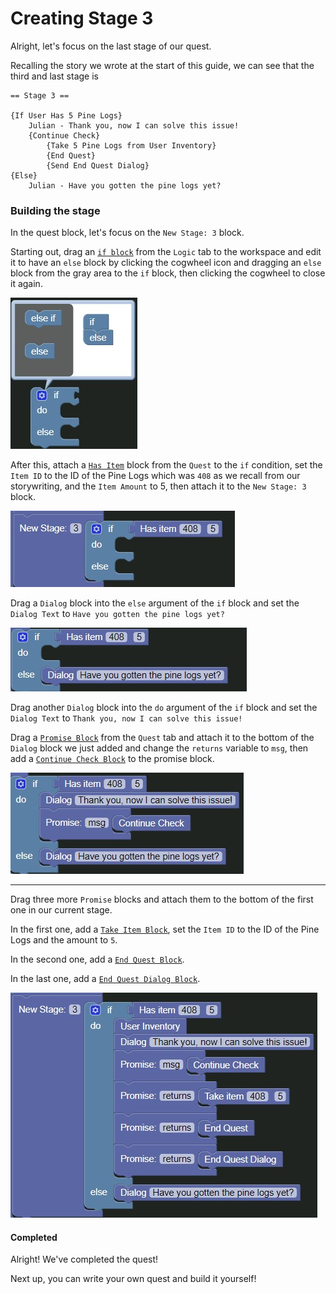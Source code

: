 # Creating Stage 3

Alright, let's focus on the last stage of our quest.

Recalling the story we wrote at the start of this guide, we can see that the third and last stage is
```
== Stage 3 ==

{If User Has 5 Pine Logs}
	Julian - Thank you, now I can solve this issue!
    {Continue Check}
    	{Take 5 Pine Logs from User Inventory}
    	{End Quest}
        {Send End Quest Dialog}
{Else}
	Julian - Have you gotten the pine logs yet?
```

### Building the stage

In the quest block, let's focus on the `New Stage: 3` block.

Starting out, drag an [`if block`]() from the `Logic` tab to the workspace and edit it to have an `else` block by clicking the cogwheel icon and dragging an `else` block from the gray area to the `if` block, then clicking the cogwheel to close it again.

![If Else](./images/if-else.jpg)

After this, attach a [`Has Item`](../../blocks/quest/has_item.md) block from the `Quest` to the `if` condition, set the `Item ID` to the ID of the Pine Logs which was `408` as we recall from our storywriting, and the `Item Amount` to 5, then attach it to the `New Stage: 3` block.

![Has Item](./images/stage-3-has-item.jpg)

Drag a `Dialog` block into the `else` argument of the `if` block and set the `Dialog Text` to `Have you gotten the pine logs yet?`

![Dialog box](./images/stage-3-no-logs.jpg)

Drag another `Dialog` block into the `do` argument of the `if` block and set the `Dialog Text` to `Thank you, now I can solve this issue!`

Drag a [`Promise Block`](../../blocks/quest/promise.md) from the `Quest` tab and attach it to the bottom of the `Dialog` block we just added and change the `returns` variable to `msg`, then add a [`Continue Check Block`](../../blocks/quest/continuecheck.md) to the promise block.

![Promise with continue check](./images/stage-3-promise-1.jpg)

___

Drag three more `Promise` blocks and attach them to the bottom of the first one in our current stage.

In the first one, add a [`Take Item Block`](../../blocks/quest/take_item.md), set the `Item ID` to the ID of the Pine Logs and the amount to `5`.

In the second one, add a [`End Quest Block`](../../blocks/quest/end_quest.md).

In the last one, add a [`End Quest Dialog Block`](../../blocks/quest/end_quest_dialog.md).

![Stage 3 Completed](./images/stage-3-complete.jpg)

#### Completed

Alright! We've completed the quest!

Next up, you can write your own quest and build it yourself!